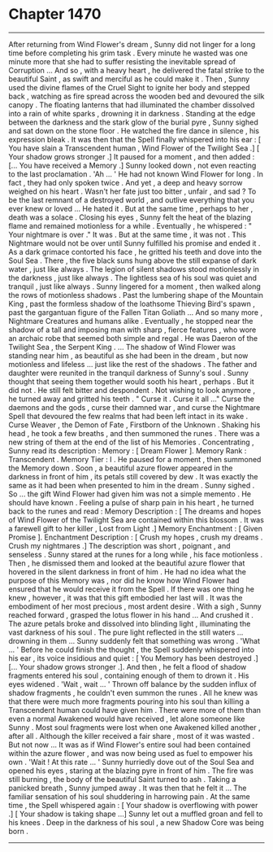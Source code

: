 
# Chapter 1470


---

After returning from Wind Flower's dream , Sunny did not linger for a long time before completing his grim task . Every minute he wasted was one minute more that she had to suffer resisting the inevitable spread of Corruption ...
And so , with a heavy heart , he delivered the fatal strike to the beautiful Saint , as swift and merciful as he could make it . Then , Sunny used the divine flames of the Cruel Sight to ignite her body and stepped back , watching as fire spread across the wooden bed and devoured the silk canopy .
The floating lanterns that had illuminated the chamber dissolved into a rain of white sparks , drowning it in darkness . Standing at the edge between the darkness and the stark glow of the burial pyre , Sunny sighed and sat down on the stone floor .
He watched the fire dance in silence , his expression bleak .
It was then that the Spell finally whispered into his ear :
[ You have slain a Transcendent human , Wind Flower of the Twilight Sea .]
[ Your shadow grows stronger .]
It paused for a moment , and then added :
[... You have received a Memory .]
Sunny looked down , not even reacting to the last proclamation .
'Ah ... '
He had not known Wind Flower for long . In fact , they had only spoken twice . And yet , a deep and heavy sorrow weighed on his heart .
Wasn't her fate just too bitter , unfair , and sad ?
To be the last remnant of a destroyed world , and outlive everything that you ever knew or loved ...
He hated it .
But at the same time , perhaps to her , death was a solace .
Closing his eyes , Sunny felt the heat of the blazing flame and remained motionless for a while .
Eventually , he whispered :
" Your nightmare is over ."
It was .
But at the same time , it was not .
This Nightmare would not be over until Sunny fulfilled his promise and ended it .
As a dark grimace contorted his face , he gritted his teeth and dove into the Soul Sea .
There , the five black suns hung above the still expanse of dark water , just like always . The legion of silent shadows stood motionlessly in the darkness , just like always . The lightless sea of his soul was quiet and tranquil , just like always .
Sunny lingered for a moment , then walked along the rows of motionless shadows . Past the lumbering shape of the Mountain King , past the formless shadow of the loathsome Thieving Bird's spawn , past the gargantuan figure of the Fallen Titan Goliath ...
And so many more , Nightmare Creatures and humans alike .
Eventually , he stopped near the shadow of a tall and imposing man with sharp , fierce features , who wore an archaic robe that seemed both simple and regal .
He was Daeron of the Twilight Sea , the Serpent King .
... The shadow of Wind Flower was standing near him , as beautiful as she had been in the dream , but now motionless and lifeless ... just like the rest of the shadows . The father and daughter were reunited in the tranquil darkness of Sunny's soul .
Sunny thought that seeing them together would sooth his heart , perhaps . But it did not . He still felt bitter and despondent .
Not wishing to look anymore , he turned away and gritted his teeth .
" Curse it . Curse it all ..."
Curse the daemons and the gods , curse their damned war , and curse the Nightmare Spell that devoured the few realms that had been left intact in its wake .
Curse Weaver , the Demon of Fate , Firstborn of the Unknown .
Shaking his head , he took a few breaths , and then summoned the runes .
There was a new string of them at the end of the list of his Memories . Concentrating , Sunny read its description :
Memory : [ Dream Flower ].
Memory Rank : Transcendent .
Memory Tier : I .
He paused for a moment , then summoned the Memory down . Soon , a beautiful azure flower appeared in the darkness in front of him , its petals still covered by dew . It was exactly the same as it had been when presented to him in the dream .
Sunny sighed .
So ... the gift Wind Flower had given him was not a simple memento . He should have known .
Feeling a pulse of sharp pain in his heart , he turned back to the runes and read :
Memory Description : [ The dreams and hopes of Wind Flower of the Twilight Sea are contained within this blossom . It was a farewell gift to her killer , Lost from Light .]
Memory Enchantment : [ Given Promise ].
Enchantment Description : [ Crush my hopes , crush my dreams . Crush my nightmares .]
The description was short , poignant , and senseless .
Sunny stared at the runes for a long while , his face motionless . Then , he dismissed them and looked at the beautiful azure flower that hovered in the silent darkness in front of him .
He had no idea what the purpose of this Memory was , nor did he know how Wind Flower had ensured that he would receive it from the Spell .
If there was one thing he knew , however , it was that this gift embodied her last will .
It was the embodiment of her most precious , most ardent desire .
With a sigh , Sunny reached forward , grasped the lotus flower in his hand ...
And crushed it .
The azure petals broke and dissolved into blinding light , illuminating the vast darkness of his soul . The pure light reflected in the still waters ... drowning in them ...
Sunny suddenly felt that something was wrong .
'What ... '
Before he could finish the thought , the Spell suddenly whispered into his ear , its voice insidious and quiet :
[ You Memory has been destroyed .]
[... Your shadow grows stronger .].
And then , he felt a flood of shadow fragments entered his soul , containing enough of them to drown it .
His eyes widened .
'Wait , wait ... '
Thrown off balance by the sudden influx of shadow fragments , he couldn't even summon the runes . All he knew was that there were much more fragments pouring into his soul than killing a Transcendent human could have given him . There were more of them than even a normal Awakened would have received , let alone someone like Sunny .
Most soul fragments were lost when one Awakened killed another , after all . Although the killer received a fair share , most of it was wasted .
But not now ...
It was as if Wind Flower's entire soul had been contained within the azure flower , and was now being used as fuel to empower his own .
'Wait ! At this rate ... '
Sunny hurriedly dove out of the Soul Sea and opened his eyes , staring at the blazing pyre in front of him . The fire was still burning , the body of the beautiful Saint turned to ash .
Taking a panicked breath , Sunny jumped away .
It was then that he felt it ...
The familiar sensation of his soul shuddering in harrowing pain .
At the same time , the Spell whispered again :
[ Your shadow is overflowing with power .]
[ Your shadow is taking shape ...]
Sunny let out a muffled groan and fell to his knees .
Deep in the darkness of his soul , a new Shadow Core was being born .

---

